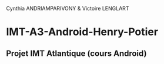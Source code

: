 Cynthia ANDRIAMPARIVONY & Victoire LENGLART

# IMT-A3-Android-Henry-Potier

## Projet IMT Atlantique (cours Android)
